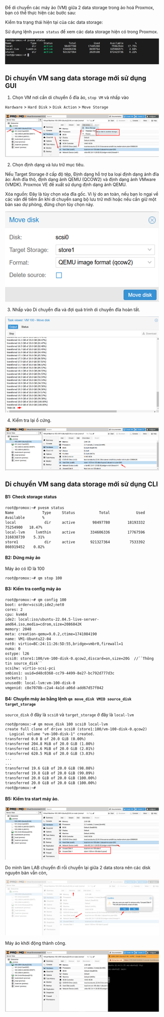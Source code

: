 Để di chuyển các máy ảo (VM) giữa 2 data storage trong ảo hoá Proxmox, bạn có thể thực hiện các bước sau:

Kiểm tra trạng thái hiện tại của các data storage:

Sử dụng lệnh ``pvesm status`` để xem các data storage hiện có trong Proxmox.

  <img src="proxmoximages/Screenshot_55.png">

## Di chuyển VM sang data storage mới sử dụng GUI

1. Chọn VM nơi cần di chuyển ổ đĩa ảo, ``stop VM`` và nhấp vào 

``Hardware`` > ``Hard Disk`` > ``Disk Action`` > ``Move Storage``

  <img src="proxmoximages/Screenshot_54.png">

2. Chọn định dạng và lưu trữ mục tiêu.

Nếu Target Storage ở cấp độ tệp, Định dạng hỗ trợ ba loại định dạng ảnh đĩa ảo: Ảnh đĩa thô, định dạng ảnh QEMU (QCOW2) và định dạng ảnh VMware (VMDK). Proxmox VE đề xuất sử dụng định dạng ảnh QEMU.

Xóa nguồn:  Đây là tùy chọn xóa đĩa gốc. Vì lý do an toàn, nếu bạn lo ngại về các vấn đề tiềm ẩn khi di chuyển sang bộ lưu trữ mới hoặc nếu cần giữ một bản sao dự phòng, đừng chọn tùy chọn này.

  <img src="proxmoximages/Screenshot_56.png">

3. Nhấp vào Di chuyển đĩa và đợi quá trình di chuyển đĩa hoàn tất.

  <img src="proxmoximages/Screenshot_57.png">

4. Kiểm tra lại ổ cứng.

  <img src="proxmoximages/Screenshot_58.png">

## Di chuyển VM sang data storage mới sử dụng CLI

#### B1: Check storage status 

    root@promox:~# pvesm status
    Name             Type     Status           Total            Used       Available        %
    local             dir     active        98497780        18193332        75254900   18.47%
    local-lvm     lvmthin     active       334606336        17767596       316838739    5.31%
    store1            dir     active       921327364         7533392       866919452    0.82%

#### B2: Dừng máy ảo

Máy ảo có ID là 100

    root@promox:~# qm stop 100

#### B3: Kiếm tra config máy ảo

    root@promox:~# qm config 100
    boot: order=scsi0;ide2;net0
    cores: 2
    cpu: kvm64
    ide2: local:iso/ubuntu-22.04.5-live-server-amd64.iso,media=cdrom,size=2086842K
    memory: 2048
    meta: creation-qemu=9.0.2,ctime=1741084190
    name: VM1-Ubuntu22-04
    net0: virtio=BC:24:11:26:5D:55,bridge=vmbr0,firewall=1
    numa: 0
    ostype: l26
    scsi0: store1:100/vm-100-disk-0.qcow2,discard=on,size=20G  //``Thông tin source_disk``
    scsihw: virtio-scsi-pci
    smbios1: uuid=d48c0368-cc79-4499-8e27-bc792d777d3c
    sockets: 1
    unused0: local-lvm:vm-100-disk-0 
    vmgenid: c8e7078b-c2a4-4a1d-a06d-add67d57f042

#### B4: Chuyển máy ảo bằng lệnh ``qm move_disk VMID source_disk target_storage``

``source_disk`` ở đây là ``scsi0`` và ``target_storage`` ở đây là ``local-lvm``

    root@promox:~# qm move_disk 100 scsi0 local-lvm
    create full clone of drive scsi0 (store1:100/vm-100-disk-0.qcow2)
      Logical volume "vm-100-disk-1" created.
    transferred 0.0 B of 20.0 GiB (0.00%)
    transferred 204.8 MiB of 20.0 GiB (1.00%)
    transferred 411.6 MiB of 20.0 GiB (2.01%)
    transferred 620.5 MiB of 20.0 GiB (3.03%)
    ...
    ...
    transferred 19.6 GiB of 20.0 GiB (98.08%)
    transferred 19.8 GiB of 20.0 GiB (99.09%)
    transferred 20.0 GiB of 20.0 GiB (100.00%)
    transferred 20.0 GiB of 20.0 GiB (100.00%)
    root@promox:~#

#### B5: Kiểm tra start máy ảo.

  <img src="proxmoximages/Screenshot_61.png">

Do mình làm LAB chuyển đi rồi chuyển lại giữa 2 data stora nên các disk nguyên bản vẫn còn,

  <img src="proxmoximages/Screenshot_62.png">

Máy ảo khởi động thành công.

  <img src="proxmoximages/Screenshot_63.png">